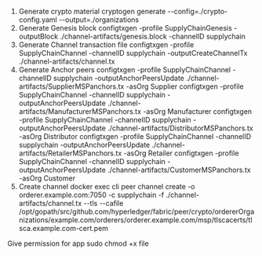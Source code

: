 ﻿1. Generate crypto material
    cryptogen generate --config=./crypto-config.yaml --output=./organizations
2. Generate Genesis block
    configtxgen -profile SupplyChainGenesis -outputBlock ./channel-artifacts/genesis.block -channelID supplychain
3. Generate Channel transaction file
    configtxgen -profile SupplyChainChannel -channelID supplychain -outputCreateChannelTx ./channel-artifacts/channel.tx
4. Generate Anchor peers
    configtxgen -profile SupplyChainChannel -channelID supplychain -outputAnchorPeersUpdate ./channel-artifacts/SupplierMSPanchors.tx -asOrg Supplier
    configtxgen -profile SupplyChainChannel -channelID supplychain -outputAnchorPeersUpdate ./channel-artifacts/ManufacturerMSPanchors.tx -asOrg Manufacturer
    configtxgen -profile SupplyChainChannel -channelID supplychain -outputAnchorPeersUpdate ./channel-artifacts/DistributorMSPanchors.tx -asOrg Distributor
    configtxgen -profile SupplyChainChannel -channelID supplychain -outputAnchorPeersUpdate ./channel-artifacts/RetailerMSPanchors.tx -asOrg Retailer
    configtxgen -profile SupplyChainChannel -channelID supplychain -outputAnchorPeersUpdate ./channel-artifacts/CustomerMSPanchors.tx -asOrg Customer
5. Create channel
    docker exec cli peer channel create -o orderer.example.com:7050 -c supplychain -f ./channel-artifacts/channel.tx --tls --cafile /opt/gopath/src/github.com/hyperledger/fabric/peer/crypto/ordererOrganizations/example.com/orderers/orderer.example.com/msp/tlscacerts/tlsca.example.com-cert.pem

Give permission for app
    sudo chmod +x file